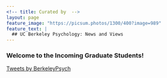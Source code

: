 ```yaml
---
<!-- title: Curated by  -->
layout: page
feature_image: "https://picsum.photos/1300/400?image=989"
feature_text: |
  ## UC Berkeley Psychology: News and Views  
---
```


### Welcome to the Incoming Graduate Students!

 <div class="jekyll-twitter-plugin"><a class="twitter-timeline" data-width="500" data-tweet-limit="5" href="https://twitter.com/BerkeleyPsych?ref_src=twsrc%5Etfw">Tweets by BerkeleyPsych</a>
    <script async="" src="https://platform.twitter.com/widgets.js" charset="utf-8"></script>
</div>




